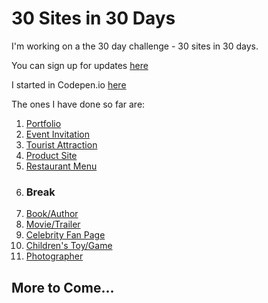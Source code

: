 # 30 Sites in 30 Days

I'm working on a the 30 day challenge - 30 sites in 30 days.

You can sign up for updates [here](https://www.subscribepage.com/30days30sites)

I started in Codepen.io [here](https://codepen.io/collection/DZBzzL/)

The ones I have done so far are:

1. [Portfolio](portfolio)
1. [Event Invitation](event)
1. [Tourist Attraction](tourist)
1. [Product Site](product)
1. [Restaurant Menu](menu)
1. ### Break
1. [Book/Author](book)
1. [Movie/Trailer](movie)
1. [Celebrity Fan Page](celebrity)
1. [Children's Toy/Game](toy)
1. [Photographer](photographer)

## More to Come...